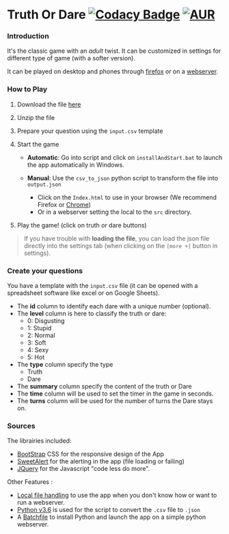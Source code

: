 # Truth Or Dare [![Codacy Badge](https://api.codacy.com/project/badge/Grade/e8ac2cb68fda49cfa96d15604c108ef5)](https://www.codacy.com/app/Sylhare/Truth_Or_Dare?utm_source=github.com&amp;utm_medium=referral&amp;utm_content=Sylhare/Truth_Or_Dare&amp;utm_campaign=Badge_Grade) [![AUR](https://img.shields.io/aur/license/yaourt.svg)](https://github.com/Sylhare/Truth-or-Dare/blob/master/LICENSE)

### Introduction

It's the classic game with an *adult* twist. It can be customized in settings for different type of game (with a softer version). 

It can be played on desktop and phones through [firefox](https://support.mozilla.org/en-US/products/firefox/install-and-update-firefox) or on a [webserver](https://github.com/Sylhare/Truth-or-Dare#Sources).

### How to Play

1. Download the file [here](https://github.com/Sylhare/Truth_Or_Dare/archive/master.zip)
2. Unzip the file
3. Prepare your question using the `input.csv` template
4. Start the game

    - **Automatic**: Go into script and click on `installAndStart.bat` to launch the app automatically in Windows.

    - **Manual**: Use the `csv_to_json` python script to transform the file into `output.json`
      - Click on the `Index.html` to use in your browser (We recommend Firefox or [Chrome](https://github.com/Sylhare/Truth_Or_Dare/issues/1#issuecomment-313559405))
      - Or in a webserver setting the local to the `src` directory.

5. Play the game! (click on truth or dare buttons)

> If you have trouble with **loading the file**, you can load the json file directly into the settings tab (when clicking on the `[more +]` button in settings).

### Create your questions

You have a template with the `input.csv` file (it can be opened with a spreadsheet software like excel or on Google Sheets).

- The **id** column to identify each dare with a unique number (optional).
- The **level** column is here to classify the truth or dare:
  - 0: Disgusting
  - 1: Stupid
  - 2: Normal
  - 3: Soft
  - 4: Sexy
  - 5: Hot
- The **type** column specify the type
	- Truth
	- Dare
- The **summary** column specify the content of the truth or Dare
- The **time** column will be used to set the timer in the game in seconds.
- The **turns** column will be used for the number of turns the Dare stays on.


### Sources

The librairies included:
    
- [BootStrap](http://getbootstrap.com/) CSS for the responsive design of the App
- [SweetAlert](http://t4t5.github.io/sweetalert/) for the alerting in the app (file loading or failing)
- [JQuery](https://jquery.com/) for the Javascript "code less do more".

Other Features :

- [Local file handling](https://github.com/Sylhare/Truth_Or_Dare/issues/1#issuecomment-312436151) to use the app when you don't know how or want to run a webserver.
- [Python v3.6](https://www.python.org/ftp/python/3.6.1/python-3.6.1.exe) is used for the script to convert the `.csv` file to `.json`
- A [Batchfile](https://github.com/Sylhare/Truth_Or_Dare/tree/master/script) to install Python and launch the app on a simple python webserver.
